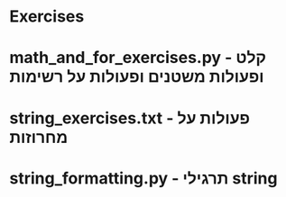 # Exercises

# math_and_for_exercises.py -  קלט ופעולות משטנים ופעולות על רשימות

# string_exercises.txt - פעולות על מחרוזות

# string_formatting.py - תרגילי string
